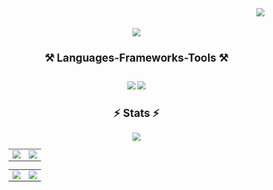 <img align="right" src="https://visitor-badge.laobi.icu/badge?page_id=salesp07.salesp07" />

<h1 align="center">
    <img src="https://readme-typing-svg.herokuapp.com/?font=Righteous&size=35&center=true&vCenter=true&width=500&height=70&duration=4000&lines=Hi+There!+👋;+I'm+Abu+Sayed!;" />
</h1>

<h2 align="center">⚒️ Languages-Frameworks-Tools ⚒️</h2>
<br/>
<div align="center">
    <img src="https://skillicons.dev/icons?i=react,bootstrap,mui,html,css,vscode,github,figma,tailwind,git," />
    <img src="https://skillicons.dev/icons?i=nodejs,python,javascript,typescript,express,firebase,mongodb,c,nextjs,MySQL,DevOps" /><br>
</div>

<h2 align="center">⚡ Stats ⚡</h2>
<div align="center">
    
![](http://github-profile-summary-cards.vercel.app/api/cards/profile-details?username=abusayed0ne&theme=2077)

</div > 

<div align="center">
<table>
    <tr>
        <td>
            <img src="http://github-profile-summary-cards.vercel.app/api/cards/repos-per-language?username=abusayed0ne&theme=2077" />
        </td>
        <td>
            <img src="http://github-profile-summary-cards.vercel.app/api/cards/most-commit-language?username=abusayed0ne&theme=2077" />
        </td>
    </tr>
</table>
</div>
<div align="center">
    <table>
    <tr>
        <td>
            <img src="http://github-profile-summary-cards.vercel.app/api/cards/stats?username=abusayed0ne&theme=2077" />
        </td>
        <td>
            <img src="http://github-profile-summary-cards.vercel.app/api/cards/productive-time?username=abusayed0ne&theme=2077&utcOffset=8" />
        </td>
    </tr>
</table>

</div>







